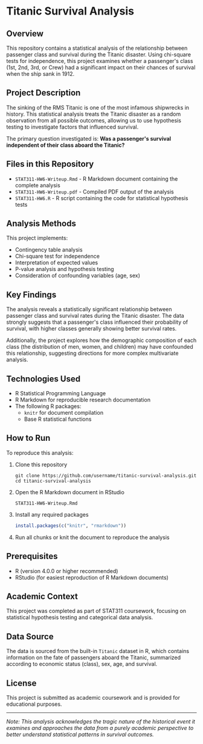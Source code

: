 # Titanic Survival Analysis

## Overview
This repository contains a statistical analysis of the relationship between passenger class and survival during the Titanic disaster. Using chi-square tests for independence, this project examines whether a passenger's class (1st, 2nd, 3rd, or Crew) had a significant impact on their chances of survival when the ship sank in 1912.

## Project Description
The sinking of the RMS Titanic is one of the most infamous shipwrecks in history. This statistical analysis treats the Titanic disaster as a random observation from all possible outcomes, allowing us to use hypothesis testing to investigate factors that influenced survival.

The primary question investigated is: **Was a passenger's survival independent of their class aboard the Titanic?**

## Files in this Repository
- `STAT311-HW6-Writeup.Rmd` - R Markdown document containing the complete analysis
- `STAT311-HW6-Writeup.pdf` - Compiled PDF output of the analysis
- `STAT311-HW6.R` - R script containing the code for statistical hypothesis tests

## Analysis Methods
This project implements:
- Contingency table analysis
- Chi-square test for independence
- Interpretation of expected values
- P-value analysis and hypothesis testing
- Consideration of confounding variables (age, sex)

## Key Findings
The analysis reveals a statistically significant relationship between passenger class and survival rates during the Titanic disaster. The data strongly suggests that a passenger's class influenced their probability of survival, with higher classes generally showing better survival rates.

Additionally, the project explores how the demographic composition of each class (the distribution of men, women, and children) may have confounded this relationship, suggesting directions for more complex multivariate analysis.

## Technologies Used
- R Statistical Programming Language
- R Markdown for reproducible research documentation
- The following R packages:
  - `knitr` for document compilation
  - Base R statistical functions

## How to Run
To reproduce this analysis:

1. Clone this repository
   ```
   git clone https://github.com/username/titanic-survival-analysis.git
   cd titanic-survival-analysis
   ```

2. Open the R Markdown document in RStudio
   ```
   STAT311-HW6-Writeup.Rmd
   ```

3. Install any required packages
   ```r
   install.packages(c("knitr", "rmarkdown"))
   ```

4. Run all chunks or knit the document to reproduce the analysis

## Prerequisites
- R (version 4.0.0 or higher recommended)
- RStudio (for easiest reproduction of R Markdown documents)

## Academic Context
This project was completed as part of STAT311 coursework, focusing on statistical hypothesis testing and categorical data analysis.

## Data Source
The data is sourced from the built-in `Titanic` dataset in R, which contains information on the fate of passengers aboard the Titanic, summarized according to economic status (class), sex, age, and survival.

## License
This project is submitted as academic coursework and is provided for educational purposes.

---

*Note: This analysis acknowledges the tragic nature of the historical event it examines and approaches the data from a purely academic perspective to better understand statistical patterns in survival outcomes.*
